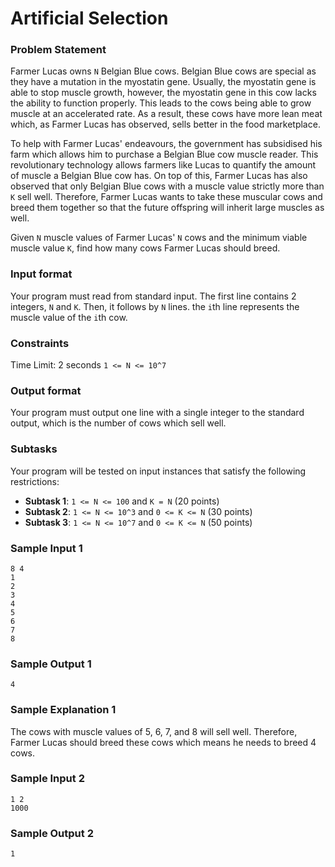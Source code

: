# Artificial Selection

### Problem Statement
Farmer Lucas owns `N` Belgian Blue cows. Belgian Blue cows are special as they have a mutation in the myostatin gene. Usually, the myostatin gene is able to stop muscle growth, however, the myostatin gene in this cow lacks the ability to function properly. This leads to the cows being able to grow muscle at an accelerated rate. As a result, these cows have more lean meat which, as Farmer Lucas has observed, sells better in the food marketplace.

To help with Farmer Lucas' endeavours, the government has subsidised his farm which allows him to purchase a Belgian Blue cow muscle reader. This revolutionary technology allows farmers like Lucas to quantify the amount of muscle a Belgian Blue cow has. On top of this, Farmer Lucas has also observed that only Belgian Blue cows with a muscle value strictly more than `K` sell well. Therefore, Farmer Lucas wants to take these muscular cows and breed them together so that the future offspring will inherit large muscles as well. 

Given `N` muscle values of Farmer Lucas' `N` cows and the minimum viable muscle value `K`, find how many cows Farmer Lucas should breed.

### Input format
Your program must read from standard input. The first line contains 2 integers, `N` and `K`. Then, it follows by `N` lines. the `i`th line represents the muscle value of the `i`th cow.

### Constraints
Time Limit: 2 seconds
`1 <= N <= 10^7`

### Output format
Your program must output one line with a single integer to the standard output, which is the number of cows which sell well.

### Subtasks
Your program will be tested on input instances that satisfy the following restrictions:
- **Subtask 1**: `1 <= N <= 100` and `K = N` (20 points)
- **Subtask 2**: `1 <= N <= 10^3` and `0 <= K <= N` (30 points)
- **Subtask 3**: `1 <= N <= 10^7` and `0 <= K <= N` (50 points)

### Sample Input 1
```
8 4
1
2
3
4
5
6
7
8
```

### Sample Output 1
```
4
```

### Sample Explanation 1
The cows with muscle values of 5, 6, 7, and 8 will sell well. Therefore, Farmer Lucas should breed these cows which means he needs to breed 4 cows.

### Sample Input 2
```
1 2
1000
```

### Sample Output 2

```
1
```
